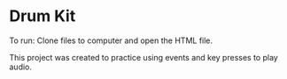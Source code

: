 # Drum Kit

To run:
Clone files to computer and open the HTML file. 

This project was created to practice using events and key presses to play audio.
